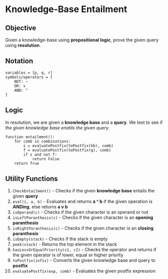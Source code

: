# Knowledge-Base Entailment

## Objective

Given a knowledge-base using **propositional logic**, prove the given query using **resolution**.

## Notation

    variables = [p, q, r]
    symbols/operators = [
        NOT: ~
        OR: v
        AND: ^
    ]

## Logic

In resolution, we are given a **knowledge base** and a **query**. We test to see if *the given knowledge base enatils the given query*.

    function entailment():
        for comb in combinations:
            s = evaluatePostfix(toPostfix(kb), comb)
            f = evaluatePostfix(toPostfix(q), comb)
            if s and not f:
                return False
        return True
        
            
## Utility Functions

1. `CheckEntailment()` - Checks if the given **knowledge base** entails the given **query**
2. `eval(i, a, b)` - Evaluates and returns **a ^ b** if the given operation is ***ANDing***, else returns **a v b**
3. `isOperand(c)` - Checks if the given character is an operand or not
4. `isLeftParanthesis(c)` - Checks if the given character is an **opening paranthesis**
5. `isRightParanthesis(c)` - Checks if the given character is an **closing paranthesis**
6. `isEmpty(stack)` - Checks if the stack is empty
7. `peek(stack)` - Returns the top element in the stack
8. `hasLessOrEqualPriority(c1, c2)` - Checks the operator and returns if the given operator is of lower, equal or higher priority
9. `toPostfix(infix)` - Converts the given knowledge base and query to **postfix**
10. `evaluatePostfix(exp, comb)` - Evaluates the given postfix expression
